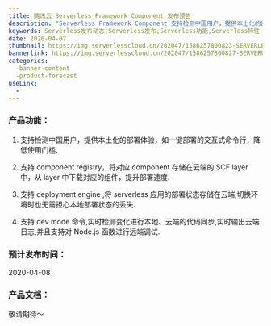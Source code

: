 ```yaml
---
title: 腾讯云 Serverless Framework Component 发布预告
description: "Serverless Framework Component 支持检测中国用户，提供本土化的部署体验，如一键部署的交互式命令行，降低使用门槛；支持 component registry，将对应 component 存储在云端的 SCF layer 中，从 layer 中下载对应的组件，提升部署速度；支持 deployment engine，将 serverless 应用的部署状态存储在云端，切换环境时也无需担心本地部署状态的丢失；支持 dev mode 命令，实时检测变化进行本地、云端的代码同步，实时输出云端日志，并且支持对 Node.js 函数进行远端调试。"
keywords: Serverless发布动态,Serverless发布,Serverless功能,Serverless特性
date: 2020-04-07
thumbnail: https://img.serverlesscloud.cn/202047/1586257800823-SERVERLESS%20COMPONENT%20BANNER.png
bannerlink: https://img.serverlesscloud.cn/202047/1586257800827-SERVERLESS%20COMPONENT%20BANNER.png
categories:
  -banner-content
  -product-forecast 
useLink: 
  - 
---
```



### **产品功能**：

1. 支持检测中国用户，提供本土化的部署体验，如一键部署的交互式命令行，降低使用门槛.
2. 支持 component registry，将对应 component 存储在云端的 SCF layer 中，从 layer 中下载对应的组件，提升部署速度.

3. 支持 deployment engine ,将 serverless 应用的部署状态存储在云端,切换环境时也无需担心本地部署状态的丢失.

4. 支持 dev mode 命令,实时检测变化进行本地、云端的代码同步,实时输出云端日志,并且支持对 Node.js 函数进行远端调试.

### **预计发布时间**：
 
 2020-04-08

### **产品文档**：

敬请期待～




